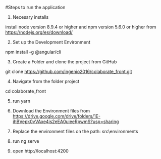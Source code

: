 #Steps to run the application

1. Necesary installs

  install node version 8.9.4 or higher and npm version 5.6.0 or higher from https://nodejs.org/es/download/

2. Set up the Development Environment

  npm install -g @angular/cli

3. Create a Folder and clone the project from GitHub

  git clone https://github.com/ingenio2016/colaborate_front.git

4. Navigate from the folder project

  cd colaborate_front

5. run yarn

6. Download the Environment files from https://drive.google.com/drive/folders/1E-ihBVepk0vVAxe4is2eEA0uieeRpwmS?usp=sharing

7. Replace the environment files on the path: src\environments

8. run ng serve

9. open http://localhost:4200
